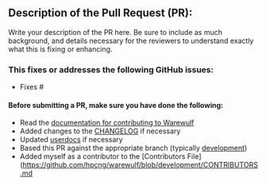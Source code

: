 ## Description of the Pull Request (PR):

Write your description of the PR here. Be sure to include as much background,
and details necessary for the reviewers to understand exactly what this is
fixing or enhancing.


### This fixes or addresses the following GitHub issues:

 - Fixes #


#### Before submitting a PR, make sure you have done the following:

- Read the [documentation for contributing to Warewulf](https://warewulf.org/docs/development/contributing/contributing.html)
- Added changes to the [CHANGELOG](https://github.com/hpcng/warewulf/blob/development/CHANGELOG.md) if necessary
- Updated [userdocs](https://github.com/hpcng/warewulf/tree/development/userdocs) if necessary
- Based this PR against the appropriate branch (typically [development](https://github.com/hpcng/warewulf/tree/development/userdocs))
- Added myself as a contributor to the [Contributors File](https://github.com/hpcng/warewulf/blob/development/CONTRIBUTORS.md
